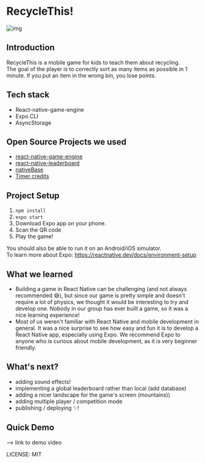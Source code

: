 # RecycleThis!
![img](https://thumbs.dreamstime.com/b/people-waste-recycling-people-waste-recycling-man-woman-holding-recyclables-advertising-poster-concept-hand-159235152.jpg)
## Introduction
RecycleThis is a mobile game for kids to teach them about recycling.\
The goal of the player is to correctly sort as many items as possible in 1 minute. If you put an item in the wrong bin, you lose points. 

## Tech stack

- React-native-game-engine
- Expo CLI
- AsyncStorage

## Open Source Projects we used
- [react-native-game-engine](https://github.com/bberak/react-native-game-engine)
- [react-native-leaderboard](https://github.com/JoeRoddy/react-native-leaderboard#readme)
- [nativeBase](https://nativebase.io/)
- [Timer credits](https://medium.com/better-programming/building-a-simple-countdown-timer-with-react-4ca32763dda7)

## Project Setup

1. ```npm install ```
2. ```expo start ```
3. Download Expo app on your phone.
4. Scan the QR code
5. Play the game!

You should also be able to run it on an Android/iOS simulator.\
To learn more about Expo: https://reactnative.dev/docs/environment-setup

## What we learned

- Building a game in React Native can be challenging (and not always recommended 😅), but since our game is pretty simple and doesn't require a lot of physics, we thought it would be interesting to try and develop one. Nobody in our group has ever built a game, so it was a nice learning experience!
- Most of us weren't familiar with React Native and mobile development in general. It was a nice surprise to see how easy and fun it is to develop a React Native app, especially using Expo. We recommend Expo to anyone who is curious about mobile development, as it is very beginner friendly. 

## What's next?

- adding sound effects!
- implementing a global leaderboard rather than local (add database)
- adding a nicer landscape for the game's screen (mountains))
- adding multiple player / competition mode
- publishing / deploying ✨!

## Quick Demo
--> link to demo video

LICENSE: MIT

